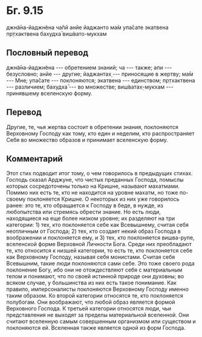 # Бг. 9.15

джн̃а̄на-йаджн̃ена ча̄пй анйе йаджанто ма̄м упа̄сате экатвена пр̣тхактвена
бахудха̄ виш́вато-мукхам

## Пословный перевод

джн̃а̄на-йаджн̃ена --- обретением знаний; ча --- также; апи --- безусловно;
анйе --- другие; йаджантах̣ --- приносящие в жертву; ма̄м --- Мне; упа̄сате
--- поклоняются; экатвена --- единством; пр̣тхактвена --- различием;
бахудха̄ --- во множестве; виш́ватах̣-мукхам --- принявшему вселенскую
форму.

## Перевод

Другие, те, чья жертва состоит в обретении знания, поклоняются
Верховному Господу как тому, кто един и неделим, кто распространяет Себя
во множество образов и принимает вселенскую форму.

## Комментарий

Этот стих подводит итог тому, о чем говорилось в предыдущих стихах.
Господь сказал Арджуне, что чистых преданных Господа, помыслы которых
сосредоточены только на Кришне, называют махатмами. Помимо них есть те,
кто не находится на уровне махатм, но тоже по-своему поклоняется Кришне.
О некоторых из них уже говорилось ранее: это те, кто обращается к
Господу в беде, в нужде, из любопытства или стремясь обрести знание. Но
есть люди, находящиеся на еще более низком уровне; их разделяют на три
категории: 1) тех, кто поклоняется себе как Всевышнему, считая себя
неотличным от Господа; 2) тех, кто создает некий образ Господа в
воображении и поклоняется ему, и 3) тех, кто поклоняется вишва-рупе,
вселенской форме Верховной Личности Бога. Среди них преобладают те, кто
относится к низшей категории, то есть те, кто поклоняется себе как
Верховному Господу, называя себя монистами. Считая себя Всевышним, такие
люди поклоняются сами себе. Это тоже своего рода поклонение Богу, ибо
они не отождествляют себя с материальным телом и понимают, что по своей
истинной природе они духовны; во всяком случае, у большинства из них
есть такое понимание. Как правило, имперсоналисты поклоняются Верховному
Господу именно таким образом. Ко второй категории относятся те, кто
поклоняется полубогам. Они воображают, что любой образ является формой
Верховного Господа. К третьей категории относятся люди, чьи
представления не выходят за пределы материальной вселенной. Они считают
вселенную самым совершенным организмом или существом и поклоняются ей.
Вселенная также является одной из форм Господа.
